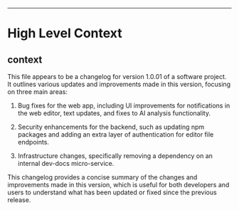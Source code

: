

  ---
# High Level Context
## context
This file appears to be a changelog for version 1.0.01 of a software project. It outlines various updates and improvements made in this version, focusing on three main areas:

1. Bug fixes for the web app, including UI improvements for notifications in the web editor, text updates, and fixes to AI analysis functionality.

2. Security enhancements for the backend, such as updating npm packages and adding an extra layer of authentication for editor file endpoints.

3. Infrastructure changes, specifically removing a dependency on an internal dev-docs micro-service.

This changelog provides a concise summary of the changes and improvements made in this version, which is useful for both developers and users to understand what has been updated or fixed since the previous release.

  